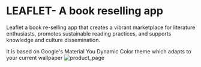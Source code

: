# LEAFLET- A book reselling app

Leaflet a book re-selling app that creates a vibrant marketplace for literature enthusiasts, promotes sustainable reading practices, and supports knowledge and culture dissemination.

It is based on Google's Material You Dynamic Color theme which adapts to your current wallpaper
![product_page](https://github.com/hharshapareekk/Leaflet_application/blob/main/Screenshot_20231024-114803_books.png)
